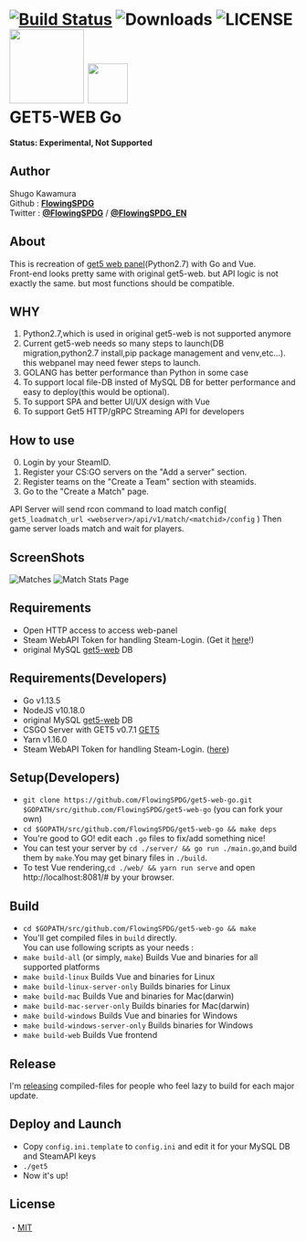 [![Build Status](https://travis-ci.org/FlowingSPDG/get5-web-go.svg?branch=master)](https://travis-ci.org/FlowingSPDG/get5-web-go)
![Downloads](https://img.shields.io/github/downloads/flowingspdg/get5-web-go/total?style=flat-square)
![LICENSE](https://img.shields.io/github/license/flowingspdg/get5-web-go?style=flat-square)  
<img src="https://user-images.githubusercontent.com/30292185/73354117-3f43d280-42d8-11ea-8831-989033973649.png" width=130px> 
<img src="https://user-images.githubusercontent.com/30292185/73354115-3e12a580-42d8-11ea-9155-a6c83340daf7.png" width=70px>  
GET5-WEB Go
===========================
**Status: Experimental, Not Supported**

## Author
Shugo Kawamura  
Github : [**FlowingSPDG**](http://github.com/FlowingSPDG)  
Twitter : [**@FlowingSPDG**](http://twitter.com/FlowingSPDG) / [**@FlowingSPDG_EN**](http://twitter.com/FlowingSPDG_EN)

## About
This is recreation of [get5 web panel](https://github.com/splewis/get5-web)(Python2.7) with Go and Vue.  
Front-end looks pretty same with original get5-web. but API logic is not exactly the same. but most functions should be compatible.


## WHY
1. Python2.7,which is used in original get5-web is not supported anymore  
2. Current get5-web needs so many steps to launch(DB migration,python2.7 install,pip package management and venv,etc...). this webpanel may need fewer steps to launch.
3. GOLANG has better performance than Python in some case
4. To support local file-DB insted of MySQL DB for better performance and easy to deploy(this would be optional).
5. To support SPA and better UI/UX design with Vue
6. To support Get5 HTTP/gRPC Streaming API for developers

## How to use
0. Login by your SteamID.
1. Register your CS:GO servers on the "Add a server" section.
2. Register teams on the "Create a Team" section with steamids.
3. Go to the "Create a Match" page.

API Server will send rcon command to load match config( ``get5_loadmatch_url <webserver>/api/v1/match/<matchid>/config`` ) Then game server loads match and wait for players.

## ScreenShots
![Matches](/screenshots/Matches.PNG?raw=true "Matches list page")
![Match Stats Page](/screenshots/Match.PNG?raw=true "Match Stats Page")

## Requirements
- Open HTTP access to access web-panel
- Steam WebAPI Token for handling Steam-Login. (Get it [here](https://steamcommunity.com/dev/apikey)!)
- original MySQL [get5-web](https://github.com/splewis/get5-web) DB

## Requirements(Developers)
- Go v1.13.5
- NodeJS v10.18.0
- original MySQL [get5-web](https://github.com/splewis/get5-web) DB
- CSGO Server with GET5 v0.7.1 [GET5](https://github.com/splewis/get5/releases)
- Yarn v1.16.0
- Steam WebAPI Token for handling Steam-Login. ([here](https://steamcommunity.com/dev/apikey))

## Setup(Developers)
- ``git clone https://github.com/FlowingSPDG/get5-web-go.git $GOPATH/src/github.com/FlowingSPDG/get5-web-go`` (you can fork your own)  
- ``cd $GOPATH/src/github.com/FlowingSPDG/get5-web-go && make deps``
- You're good to GO! edit each `.go` files to fix/add something nice!
- You can test your server by ``cd ./server/ && go run ./main.go``,and build them by ``make``.You may get binary files in ``./build``.
- To test Vue rendering,``cd ./web/ && yarn run serve`` and open http://localhost:8081/# by your browser.  


## Build
- ``cd $GOPATH/src/github.com/FlowingSPDG/get5-web-go && make``
- You'll get compiled files in ``build`` directly.  
You can use following scripts as your needs :
- ``make build-all`` (or simply, ``make``) Builds Vue and binaries for all supported platforms
- ``make build-linux`` Builds Vue and binaries for Linux
- ``make build-linux-server-only`` Builds binaries for Linux
- ``make build-mac`` Builds Vue and binaries for Mac(darwin)
- ``make build-mac-server-only`` Builds binaries for Mac(darwin)
- ``make build-windows`` Builds Vue and binaries for Windows
- ``make build-windows-server-only`` Builds binaries for Windows
- ``make build-web`` Builds Vue frontend


## Release
I'm [releasing](https://github.com/FlowingSPDG/get5-web-go/releases) compiled-files for people who feel lazy to build for each major update.

## Deploy and Launch
- Copy `config.ini.template` to `config.ini` and edit it for your MySQL DB and SteamAPI keys
- `./get5`
- Now it's up!

## License
・[MIT](https://github.com/FlowingSPDG/get5-web-go/blob/master/LICENSE)
